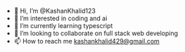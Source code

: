 - 👋 Hi, I’m @KashanKhalid123
- 👀 I’m interested in coding and ai
- 🌱 I’m currently learning typescript
- 💞️ I’m looking to collaborate on full stack web developing
- 📫 How to reach me kashankhalid429@gmail.com

<!---
KashanKhalid123/KashanKhalid123 is a ✨ special ✨ repository because its `README.md` (this file) appears on your GitHub profile.
You can click the Preview link to take a look at your changes.
--->
